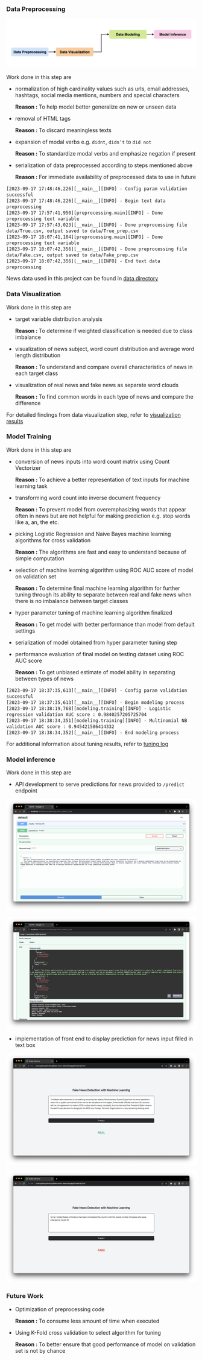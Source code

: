 ### **Data Preprocessing**

![diagram](./imgs/fake-news/diagram.png)

Work done in this step are

- normalization of high cardinality values such as urls, email addresses, hashtags, social media mentions, numbers and special characters
    
    **Reason :** To help model better generalize on new or unseen data
    
- removal of HTML tags
    
    **Reason :** To discard meaningless texts
    
- expansion of modal verbs e.g. `didnt`, `didn’t` to `did not`
    
    **Reason :** To standardize modal verbs and emphasize negation if present
    
- serialization of data preprocessed according to steps mentioned above
    
    **Reason :** For immediate availability of preprocessed data to use in future
    

```
[2023-09-17 17:48:46,226][__main__][INFO] - Config param validation successful
[2023-09-17 17:48:46,226][__main__][INFO] - Begin text data preprocessing
[2023-09-17 17:57:41,950][preprocessing.main][INFO] - Done preprocessing text variable
[2023-09-17 17:57:43,023][__main__][INFO] - Done preprocessing file data/True.csv, output saved to data/True_prep.csv
[2023-09-17 18:07:41,104][preprocessing.main][INFO] - Done preprocessing text variable
[2023-09-17 18:07:42,356][__main__][INFO] - Done preprocessing file data/Fake.csv, output saved to data/Fake_prep.csv
[2023-09-17 18:07:42,356][__main__][INFO] - End text data preprocessing
```

News data used in this project can be found in [data directory](https://github.com/ppkgtmm/fake-news-detection/tree/main/data)

### **Data Visualization**

Work done in this step are

- target variable distribution analysis
    
    **Reason :** To determine if weighted classification is needed due to class imbalance
    
- visualization of news subject, word count distribution and average word length distribution
    
    **Reason :** To understand and compare overall characteristics of news in each target class
    
- visualization of real news and fake news as separate word clouds
    
    **Reason :** To find common words in each type of news and compare the difference
    

For detailed findings from data visualization step, refer to [visualization results](https://github.com/ppkgtmm/fake-news-detection/blob/main/visualization/README.md)

### **Model Training**

Work done in this step are

- conversion of news inputs into word count matrix using Count Vectorizer
    
    **Reason :**  To achieve a better representation of text inputs for machine learning task
    
- transforming word count into inverse document frequency
    
    **Reason :** To prevent model from overemphasizing words that appear often in news but are not helpful for making prediction e.g. stop words like a, an, the etc.
    
- picking Logistic Regression and Naive Bayes machine learning algorithms for cross validation
    
    **Reason :** The algorithms are fast and easy to understand because of simple computation
    
- selection of machine learning algorithm using ROC AUC score of model on validation set
    
    **Reason :** To determine final machine learning algorithm for further tuning through its ability to separate between real and fake news when there is no imbalance between target classes
    
- hyper parameter tuning of machine learning algorithm finalized
    
    **Reason :** To get model with better performance than model from default settings
    
- serialization of model obtained from hyper parameter tuning step
- performance evaluation of final model on testing dataset using ROC AUC score
    
    **Reason :** To get unbiased estimate of model ability in separating between types of news
    

```
[2023-09-17 18:37:35,613][__main__][INFO] - Config param validation successful
[2023-09-17 18:37:35,613][__main__][INFO] - Begin modeling process
[2023-09-17 18:38:19,768][modeling.training][INFO] - Logistic regression validation AUC score : 0.9840257205725704
[2023-09-17 18:38:34,351][modeling.training][INFO] - Multinomial NB validation AUC score : 0.945421586414332
[2023-09-17 18:38:34,352][__main__][INFO] - End modeling process
```

For additional information about tuning results, refer to [tuning log](https://github.com/ppkgtmm/fake-news-detection/blob/main/outputs/2023-09-17/18-55-22/tune.log)

### **Model inference**

Work done in this step are

- API development to serve predictions for news provided to `/predict` endpoint

![api-input](./imgs/fake-news/api-input.png)

![api-output](./imgs/fake-news/api-output.png)

- implementation of front end to display prediction for news input filled in text box

![ui-real-news](./imgs/fake-news/ui-real-news.png)

![ui-fake-news](./imgs/fake-news/ui-fake-news.png)

### **Future Work**

- Optimization of preprocessing code
    
    **Reason :** To consume less amount of time when executed
    
- Using K-Fold cross validation to select algorithm for tuning
    
    **Reason :** To better ensure that good performance of model on validation set is not by chance
